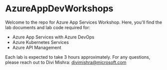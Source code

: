 # AzureAppDevWorkshops
Welcome to the repo for Azure App Services Workshop. Here, you'll find the lab documents and lab code required for:
- Azure App Services with Azure DevOps
- Azure Kubernetes Services
- Azure API Management

Each lab is expected to take 3 hours approximately. 
For any questions, please reach out to Divi Mishra: divimishra@microsoft.com
